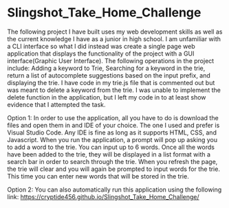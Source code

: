 # Slingshot_Take_Home_Challenge

The following project I have built uses my web development skills as well as the current knowledge I have as a junior in high school. I am unfamiliar with a CLI interface so what I did instead was create a single page web application that displays the functionality of the project with a GUI interface(Graphic User Interface). The following operations in the project include: Adding a keyword to Trie, Searching for a keyword in the trie, return a list of autocomplete suggestions based on the input prefix, and displaying the trie. I have code in my trie.js file that is commented out but was meant to delete a keyword from the trie. I was unable to implement the delete function in the application, but I left my code in to at least show evidence that I attempted the task.

Option 1: In order to use the application, all you have to do is download the files and open them in and IDE of your choice. The one I used and prefer is Visual Studio Code. Any IDE is fine as long as it supports HTML, CSS, and Javascript. When you run the application, a prompt will pop up asking you to add a word to the trie. You can input up to 6 words. Once all the words have been added to the trie, they will be displayed in a list format with a search bar in order to search through the trie. When you refresh the page, the trie will clear and you will again be prompted to input words for the trie. This time you can enter new words that will be stored in the trie.

Option 2: You can also automatically run this application using the following link: https://cryptide456.github.io/Slingshot_Take_Home_Challenge/

